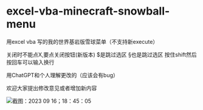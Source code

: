 # excel-vba-minecraft-snowball-menu
用excel vba 写的我的世界基岩版雪球菜单（不支持新execute）

关闭时不能点X,要点关闭按钮(新版本)
$是跳过选区 §也是跳过选区
按住shift然后按回车可以输入换行

用ChatGPT和个人理解更改的（应该会有bug）

欢迎大家提出修改意见或者增加新内容

![截图：2023 09 16；18：45：05](https://github.com/maidang2233/vba-Bedrock-minecraft-snowball-menu/assets/50991689/ad74ff3a-ca8a-42d2-aca9-b282cf7af81a)
